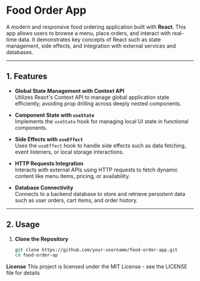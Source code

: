 # **Food Order App**

A modern and responsive food ordering application built with **React**. This app allows users to browse a menu, place orders, and interact with real-time data. It demonstrates key concepts of React such as state management, side effects, and integration with external services and databases.

---

## **1. Features**

- **Global State Management with Context API**  
  Utilizes React's Context API to manage global application state efficiently, avoiding prop drilling across deeply nested components.

- **Component State with `useState`**  
  Implements the `useState` hook for managing local UI state in functional components.

- **Side Effects with `useEffect`**  
  Uses the `useEffect` hook to handle side effects such as data fetching, event listeners, or local storage interactions.

- **HTTP Requests Integration**  
  Interacts with external APIs using HTTP requests to fetch dynamic content like menu items, pricing, or availability.

- **Database Connectivity**  
  Connects to a backend database to store and retrieve persistent data such as user orders, cart items, and order history.

---

## **2. Usage**

1. **Clone the Repository**
   ```bash
   git clone https://github.com/your-username/food-order-app.git
   cd food-order-ap

**License**
This project is licensed under the MIT License - see the LICENSE file for details
